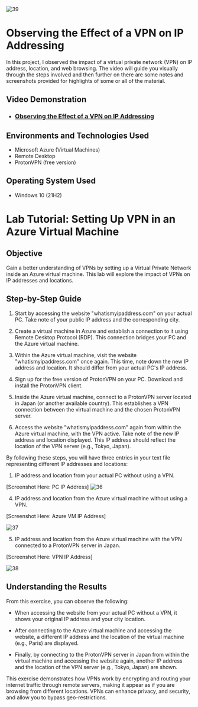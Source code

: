 
![39](https://github.com/carlos-m-romero/Virtual_Private_Network_VPN_IP_Address_Observations/assets/148396073/b81a71d0-89d1-4b17-8141-d2f7c50f710c)


<h1>Observing the Effect of a VPN on IP Addressing</h1>
In this project, I observed the impact of a virtual private network (VPN) on IP address, location, and web browsing.  The video will guide you visually through the steps involved and then further on there are some notes and screenshots provided for highlights of some or all of the material.<br />

<h2>Video Demonstration</h2>

- ### [Observing the Effect of a VPN on IP Addressing](https://drive.google.com/file/d/1H1rEYsJfHQOIKJbI4bwaKOvi5WD3pC1V/view?usp=drive_link)
  
<h2>Environments and Technologies Used</h2>

- Microsoft Azure (Virtual Machines)
-	Remote Desktop
-	ProtonVPN (free version)


<h2>Operating System Used </h2>

- Windows 10 (21H2)

# Lab Tutorial: Setting Up VPN in an Azure Virtual Machine

## Objective
Gain a better understanding of VPNs by setting up a Virtual Private Network inside an Azure virtual machine. This lab will explore the impact of VPNs on IP addresses and locations.

## Step-by-Step Guide

1. Start by accessing the website "whatismyipaddress.com" on your actual PC. Take note of your public IP address and the corresponding city.

2. Create a virtual machine in Azure and establish a connection to it using Remote Desktop Protocol (RDP). This connection bridges your PC and the Azure virtual machine.

3. Within the Azure virtual machine, visit the website "whatismyipaddress.com" once again. This time, note down the new IP address and location. It should differ from your actual PC's IP address.

4. Sign up for the free version of ProtonVPN on your PC. Download and install the ProtonVPN client.

5. Inside the Azure virtual machine, connect to a ProtonVPN server located in Japan (or another available country). This establishes a VPN connection between the virtual machine and the chosen ProtonVPN server.

6. Access the website "whatismyipaddress.com" again from within the Azure virtual machine, with the VPN active. Take note of the new IP address and location displayed. This IP address should reflect the location of the VPN server (e.g., Tokyo, Japan).

By following these steps, you will have three entries in your text file representing different IP addresses and locations:

1. IP address and location from your actual PC without using a VPN.


[Screenshot Here: PC IP Address]
![36](https://github.com/carlos-m-romero/Virtual_Private_Network_VPN_IP_Address_Observations/assets/148396073/f1c50e86-7f84-4423-8af8-ef0573ba81db)


4. IP address and location from the Azure virtual machine without using a VPN.


[Screenshot Here: Azure VM IP Address]

![37](https://github.com/carlos-m-romero/Virtual_Private_Network_VPN_IP_Address_Observations/assets/148396073/560ea571-b6b7-45d3-b107-2afaea9aa197)


5. IP address and location from the Azure virtual machine with the VPN connected to a ProtonVPN server in Japan.

[Screenshot Here: VPN IP Address]

![38](https://github.com/carlos-m-romero/Virtual_Private_Network_VPN_IP_Address_Observations/assets/148396073/4b420366-facd-491d-96dc-79cca8da9040)


## Understanding the Results

From this exercise, you can observe the following:

- When accessing the website from your actual PC without a VPN, it shows your original IP address and your city location.

- After connecting to the Azure virtual machine and accessing the website, a different IP address and the location of the virtual machine (e.g., Paris) are displayed.

- Finally, by connecting to the ProtonVPN server in Japan from within the virtual machine and accessing the website again, another IP address and the location of the VPN server (e.g., Tokyo, Japan) are shown.

This exercise demonstrates how VPNs work by encrypting and routing your internet traffic through remote servers, making it appear as if you are browsing from different locations. VPNs can enhance privacy, and security, and allow you to bypass geo-restrictions.

